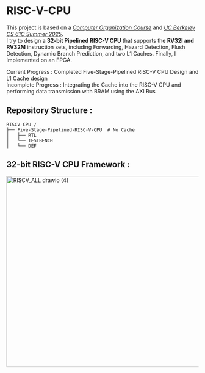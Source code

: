 # RISC-V-CPU
This project is based on a [*Computer Organization Course*](https://github.com/akira2963753/5-Stage-Pipelined-MIPS-CPU) and [*UC Berkeley CS 61C Summer 2025*](https://cs61c.org/fa25/).   
I try to design a **32-bit Pipelined RISC-V CPU** that supports the **RV32I and RV32M** instruction sets, including Forwarding, Hazard Detection, Flush Detection, Dynamic Branch Prediction, and two L1 Caches. Finally, I Implemented on an FPGA.   

Current Progress : Completed Five-Stage-Pipelined RISC-V CPU Design and L1 Cache design   
Incomplete Progress : Integrating the Cache into the RISC-V CPU and performing data transmission with BRAM using the AXI Bus  
  
## Repository Structure :
```
RISCV-CPU /
├── Five-Stage-Pipelined-RISC-V-CPU  # No Cache  
│   ├── RTL
│   └── TESTBENCH
│   └── DEF         
```

## 32-bit RISC-V CPU Framework :   
<img width="600" height="500" alt="RISCV_ALL drawio (4)" src="https://github.com/user-attachments/assets/5aa5eeed-15eb-467f-a554-bf9208201c23" />


